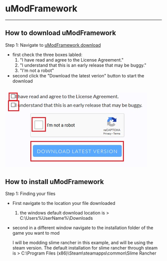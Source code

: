 # uModFramework
-----
## How to download uModFramework
Step 1: Navigate to [uModFramework download](https://umodframework.com/download.html)
  - first check the three boxes labled:
    1. "I have read and agree to the License Agreement."
    2. "I understand that this is an early release that may be buggy."
    3. "I'm not a robot"
  - second click the "Download the latest verion" button to start the download  
  
  ![alt text](https://github.com/GodlyJagex/Slime-Rancher/blob/master/umfdownload.jpg "umf download page")
  -----
## How to install uModFramework
Step 1: Finding your files
  - First navigate to the location your file downloaded  
    1. the windows default download location is > C:\Users\%UserName%\Downloads
  - second in a different window navigate to the installation folder of the game you want to mod
    
    I will be modding slime rancher in this example, and will be using the steam version. The default installation for slime rancher through steam is > C:\Program Files (x86)\Steam\steamapps\common\Slime Rancher

